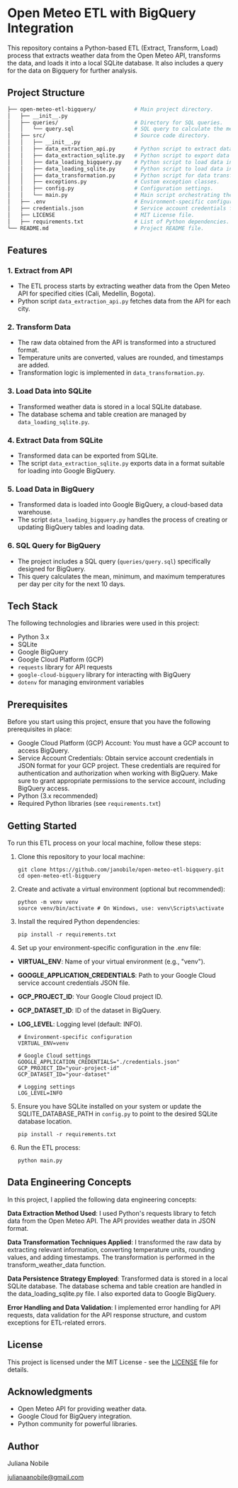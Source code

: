 # Open Meteo ETL with BigQuery Integration

This repository contains a Python-based ETL (Extract, Transform, Load) process that extracts weather data from the Open Meteo API, transforms the data, and loads it into a local SQLite database. It also includes a query for the data on Bigquery for further analysis.

## Project Structure
```bash
├── open-meteo-etl-bigquery/            # Main project directory.
│   ├── __init__.py                     
│   ├── queries/                        # Directory for SQL queries.
│   │   └── query.sql                   # SQL query to calculate the mean, minimum, and maximum temperatures per day per city for the next 10 days.
│   ├── src/                            # Source code directory.
│   │   ├── __init__.py 
│   │   ├── data_extraction_api.py      # Python script to extract data from the Open Meteo API.
│   │   ├── data_extraction_sqlite.py   # Python script to export data from SQLite.
│   │   ├── data_loading_bigquery.py    # Python script to load data into Google BigQuery.
│   │   ├── data_loading_sqlite.py      # Python script to load data into SQLite.
│   │   ├── data_transformation.py      # Python script for data transformation.
│   │   ├── exceptions.py               # Custom exception classes.
│   │   ├── config.py                   # Configuration settings.
│   │   └── main.py                     # Main script orchestrating the ETL process.
│   ├── .env                            # Environment-specific configuration file.
│   ├── credentials.json                # Service account credentials for Google Cloud services.
│   ├── LICENSE                         # MIT License file.
│   ├── requirements.txt                # List of Python dependencies.
└── README.md                           # Project README file.
```

## Features

### 1. Extract from API
- The ETL process starts by extracting weather data from the Open Meteo API for specified cities (Cali, Medellin, Bogota).
- Python script `data_extraction_api.py` fetches data from the API for each city.

### 2. Transform Data
- The raw data obtained from the API is transformed into a structured format.
- Temperature units are converted, values are rounded, and timestamps are added.
- Transformation logic is implemented in `data_transformation.py`.

### 3. Load Data into SQLite
- Transformed weather data is stored in a local SQLite database.
- The database schema and table creation are managed by `data_loading_sqlite.py`.

### 4. Extract Data from SQLite
- Transformed data can be exported from SQLite.
- The script `data_extraction_sqlite.py` exports data in a format suitable for loading into Google BigQuery.

### 5. Load Data in BigQuery
- Transformed data is loaded into Google BigQuery, a cloud-based data warehouse.
- The script `data_loading_bigquery.py` handles the process of creating or updating BigQuery tables and loading data.

### 6. SQL Query for BigQuery
- The project includes a SQL query (`queries/query.sql`) specifically designed for BigQuery.
- This query calculates the mean, minimum, and maximum temperatures per day per city for the next 10 days.

## Tech Stack

The following technologies and libraries were used in this project:

- Python 3.x
- SQLite
- Google BigQuery
- Google Cloud Platform (GCP)
- `requests` library for API requests
- `google-cloud-bigquery` library for interacting with BigQuery
- `dotenv` for managing environment variables

## Prerequisites

Before you start using this project, ensure that you have the following prerequisites in place:

- Google Cloud Platform (GCP) Account: You must have a GCP account to access BigQuery.
- Service Account Credentials: Obtain service account credentials in JSON format for your GCP project. These credentials are required for authentication and authorization when working with BigQuery. Make sure to grant appropriate permissions to the service account, including BigQuery access.
- Python (3.x recommended)
- Required Python libraries (see `requirements.txt`)

## Getting Started
To run this ETL process on your local machine, follow these steps:
1. Clone this repository to your local machine:

   ```shell
   git clone https://github.com/janobile/open-meteo-etl-bigquery.git
   cd open-meteo-etl-bigquery
    ```
2. Create and activate a virtual environment (optional but recommended):
    ```shell
    python -m venv venv
    source venv/bin/activate # On Windows, use: venv\Scripts\activate
    ```
3. Install the required Python dependencies:
    ```shell
    pip install -r requirements.txt
    ```

4. Set up your environment-specific configuration in the .env file:

- **VIRTUAL_ENV**: Name of your virtual environment (e.g., "venv").
- **GOOGLE_APPLICATION_CREDENTIALS**: Path to your Google Cloud service account credentials JSON file.
- **GCP_PROJECT_ID**: Your Google Cloud project ID.
- **GCP_DATASET_ID**: ID of the dataset in BigQuery.
- **LOG_LEVEL**: Logging level (default: INFO).

    ```shell
    # Environment-specific configuration
    VIRTUAL_ENV=venv

    # Google Cloud settings
    GOOGLE_APPLICATION_CREDENTIALS="./credentials.json"
    GCP_PROJECT_ID="your-project-id"
    GCP_DATASET_ID="your-dataset"

    # Logging settings
    LOG_LEVEL=INFO
    ```
5. Ensure you have SQLite installed on your system or update the SQLITE_DATABASE_PATH in `config.py` to point to the desired SQLite database location.

    ```
    pip install -r requirements.txt
    ```
6. Run the ETL process:
    ```
    python main.py
    ```

## Data Engineering Concepts
In this project, I applied the following data engineering concepts:

**Data Extraction Method Used**: I used Python's requests library to fetch data from the Open Meteo API. The API provides weather data in JSON format.

**Data Transformation Techniques Applied**: I transformed the raw data by extracting relevant information, converting temperature units, rounding values, and adding timestamps. The transformation is performed in the transform_weather_data function.

**Data Persistence Strategy Employed**: Transformed data is stored in a local SQLite database. The database schema and table creation are handled in the data_loading_sqlite.py file. I also exported data to Google BigQuery.

**Error Handling and Data Validation**: I implemented error handling for API requests, data validation for the API response structure, and custom exceptions for ETL-related errors.

## License
This project is licensed under the MIT License - see the [LICENSE](LICENSE) file for details.

## Acknowledgments
- Open Meteo API for providing weather data.
- Google Cloud for BigQuery integration.
- Python community for powerful libraries.
## Author
Juliana Nobile

julianaanobile@gmail.com

